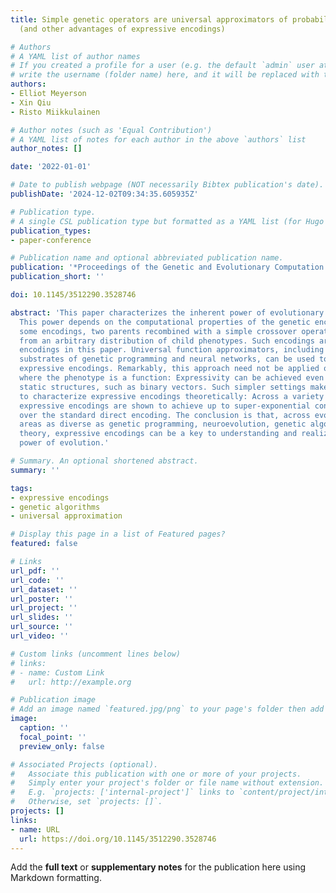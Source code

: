 ```yaml
---
title: Simple genetic operators are universal approximators of probability distributions
  (and other advantages of expressive encodings)

# Authors
# A YAML list of author names
# If you created a profile for a user (e.g. the default `admin` user at `content/authors/admin/`), 
# write the username (folder name) here, and it will be replaced with their full name and linked to their profile.
authors:
- Elliot Meyerson
- Xin Qiu
- Risto Miikkulainen

# Author notes (such as 'Equal Contribution')
# A YAML list of notes for each author in the above `authors` list
author_notes: []

date: '2022-01-01'

# Date to publish webpage (NOT necessarily Bibtex publication's date).
publishDate: '2024-12-02T09:34:35.605935Z'

# Publication type.
# A single CSL publication type but formatted as a YAML list (for Hugo requirements).
publication_types:
- paper-conference

# Publication name and optional abbreviated publication name.
publication: '*Proceedings of the Genetic and Evolutionary Computation Conference*'
publication_short: ''

doi: 10.1145/3512290.3528746

abstract: 'This paper characterizes the inherent power of evolutionary algorithms.
  This power depends on the computational properties of the genetic encoding. With
  some encodings, two parents recombined with a simple crossover operator can sample
  from an arbitrary distribution of child phenotypes. Such encodings are termed expressive
  encodings in this paper. Universal function approximators, including popular evolutionary
  substrates of genetic programming and neural networks, can be used to construct
  expressive encodings. Remarkably, this approach need not be applied only to domains
  where the phenotype is a function: Expressivity can be achieved even when optimizing
  static structures, such as binary vectors. Such simpler settings make it possible
  to characterize expressive encodings theoretically: Across a variety of test problems,
  expressive encodings are shown to achieve up to super-exponential convergence speed-ups
  over the standard direct encoding. The conclusion is that, across evolutionary computation
  areas as diverse as genetic programming, neuroevolution, genetic algorithms, and
  theory, expressive encodings can be a key to understanding and realizing the full
  power of evolution.'

# Summary. An optional shortened abstract.
summary: ''

tags:
- expressive encodings
- genetic algorithms
- universal approximation

# Display this page in a list of Featured pages?
featured: false

# Links
url_pdf: ''
url_code: ''
url_dataset: ''
url_poster: ''
url_project: ''
url_slides: ''
url_source: ''
url_video: ''

# Custom links (uncomment lines below)
# links:
# - name: Custom Link
#   url: http://example.org

# Publication image
# Add an image named `featured.jpg/png` to your page's folder then add a caption below.
image:
  caption: ''
  focal_point: ''
  preview_only: false

# Associated Projects (optional).
#   Associate this publication with one or more of your projects.
#   Simply enter your project's folder or file name without extension.
#   E.g. `projects: ['internal-project']` links to `content/project/internal-project/index.md`.
#   Otherwise, set `projects: []`.
projects: []
links:
- name: URL
  url: https://doi.org/10.1145/3512290.3528746
---
```


Add the **full text** or **supplementary notes** for the publication here using Markdown formatting.
